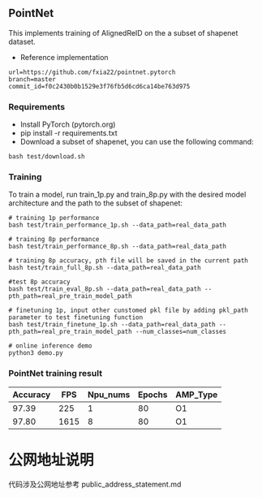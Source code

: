 ## PointNet

This implements training of AlignedReID on the a subset of shapenet dataset.
- Reference implementation
```
url=https://github.com/fxia22/pointnet.pytorch
branch=master
commit_id=f0c2430b0b1529e3f76fb5d6cd6ca14be763d975
```
### Requirements
- Install PyTorch (pytorch.org)
- pip install -r requirements.txt
- Download a subset of shapenet, you can use the following command:
```shell
bash test/download.sh
```
### Training
To train a model, run train_1p.py and train_8p.py with the desired model architecture and the path to the subset of shapenet:
```shell
# training 1p performance
bash test/train_performance_1p.sh --data_path=real_data_path

# training 8p performance
bash test/train_performance_8p.sh --data_path=real_data_path

# training 8p accuracy, pth file will be saved in the current path
bash test/train_full_8p.sh --data_path=real_data_path

#test 8p accuracy
bash test/train_eval_8p.sh --data_path=real_data_path --pth_path=real_pre_train_model_path 

# finetuning 1p, input other cunstomed pkl file by adding pkl_path parameter to test finetuning function
bash test/train_finetune_1p.sh --data_path=real_data_path --pth_path=real_pre_train_model_path --num_classes=num_classes

# online inference demo 
python3 demo.py
```

### PointNet training result

Accuracy|FPS|Npu_nums|Epochs|AMP_Type
-|-|-|-|-
97.39|225|1|80|O1
97.80|1615|8|80|O1

# 公网地址说明

代码涉及公网地址参考 public_address_statement.md